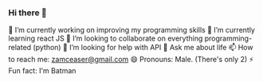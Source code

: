 ### Hi there 👋

🔭 I’m currently working on improving my programming skills
🌱 I’m currently learning react JS
👯 I’m looking to collaborate on everything programming-related (python)
🤔 I’m looking for help with API
💬 Ask me about life
📫 How to reach me: zamceaser@gmail.com
😄 Pronouns: Male. (There's only 2)
⚡ Fun fact: I'm Batman
